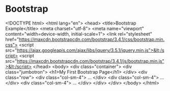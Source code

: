 # Bootstrap
&lt;!DOCTYPE html> &lt;html lang="en"> &lt;head> &lt;title>Bootstrap Example&lt;/title> &lt;meta charset="utf-8"> &lt;meta name="viewport" content="width=device-width, initial-scale=1"> &lt;link rel="stylesheet" href="https://maxcdn.bootstrapcdn.com/bootstrap/3.4.1/css/bootstrap.min.css"> &lt;script src="https://ajax.googleapis.com/ajax/libs/jquery/3.5.1/jquery.min.js">&lt;/script> &lt;script src="https://maxcdn.bootstrapcdn.com/bootstrap/3.4.1/js/bootstrap.min.js">&lt;/script> &lt;/head> &lt;body>  &lt;div class="container">   &lt;div class="jumbotron">     &lt;h1>My First Bootstrap Page&lt;/h1>   &lt;/div>   &lt;div class="row">     &lt;div class="col-sm-4">       ...     &lt;/div>     &lt;div class="col-sm-4">       ...     &lt;/div>     &lt;div class="col-sm-4">     ...     &lt;/div>   &lt;/div> &lt;/div>  &lt;/body> &lt;/html>
